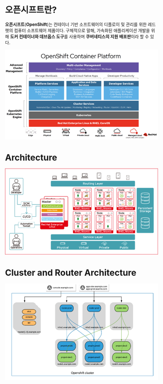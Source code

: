 오픈시프트란?
=====

**오픈시프트**(**OpenShift**)는 컨테이너 기반 소프트웨어의 디플로이 및 관리를 위한 레드햇의 컴퓨터 소프트웨어 제품이다. 구체적으로 말해, 가속화된 애플리케이션 개발을 위해 **도커 컨테이너와 데브옵스 도구**를 사용하며 **쿠버네티스의 지원 배포판**이라 할 수 있다.

<img title="openshift" src="./images/openshift/openshift-container-platform.png" alt="openshift" width="800px">


Architecture
=====

<img title="openshift" src="./images/openshift/openshift-architecture.png" alt="openshift" width="800px">

Cluster and Router Architecture
=====

<img title="openshift" src="./images/openshift/openshift-cluster-router-architecture.png" alt="openshift" width="800px">
